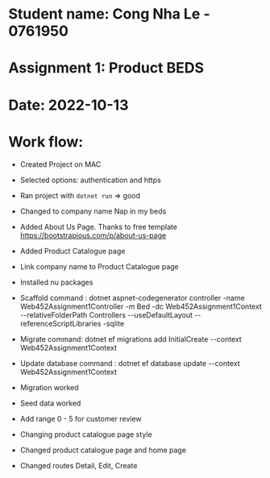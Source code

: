 # Student name: Cong Nha Le - 0761950

# Assignment 1: Product BEDS

# Date: 2022-10-13

# Work flow:

- Created Project on MAC

- Selected options: authentication and https

- Ran project with ```dotnet run``` => good

- Changed to company name Nap in my beds

- Added About Us Page. Thanks to free template https://bootstrapious.com/p/about-us-page

- Added Product Catalogue page

- Link company name to Product Catalogue page

- Installed nu packages

- Scaffold command : dotnet aspnet-codegenerator controller -name Web452Assignment1Controller -m Bed -dc Web452Assignment1Context --relativeFolderPath Controllers --useDefaultLayout --referenceScriptLibraries -sqlite

- Migrate command: dotnet ef migrations add InitialCreate --context Web452Assignment1Context

- Update database command : dotnet ef database update --context  Web452Assignment1Context

- Migration worked

- Seed data worked

- Add range 0 - 5 for customer review

- Changing product catalogue page style

- Changed product catalogue page and home page

- Changed routes Detail, Edit, Create 